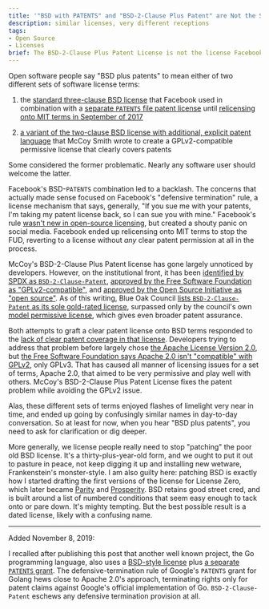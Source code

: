 ```yaml
---
title: '"BSD with PATENTS" and "BSD-2-Clause Plus Patent" are Not the Same'
description: similar licenses, very different receptions
tags:
- Open Source
- Licenses
brief: The BSD-2-Clause Plus Patent License is not the license Facebook used for React.
---
```


Open software people say "BSD plus patents" to mean either of two different sets of software license terms:

1.  the [standard three-clause BSD license](https://github.com/facebook/react/blob/b8ba8c83f318b84e42933f6928f231dc0918f864/LICENSE) that Facebook used in combination with a [separate `PATENTS` file patent license](https://github.com/facebook/react/blob/b8ba8c83f318b84e42933f6928f231dc0918f864/PATENTS) until [relicensing onto MIT terms in September of 2017](https://github.com/facebook/react/commit/b765fb25ebc6e53bb8de2496d2828d9d01c2774b)

2.  [a variant of the two-clause BSD license with additional, explicit patent language](https://spdx.org/licenses/BSD-2-Clause-Patent.html) that McCoy Smith wrote to create a GPLv2-compatible permissive license that clearly covers patents

Some considered the former problematic.  Nearly any software user should welcome the latter.

Facebook's BSD-`PATENTS` combination led to a backlash.  The concerns that actually made sense focused on Facebook's "defensive termination" rule, a license mechanism that says, generally, "If you sue me with your patents, I'm taking my patent license back, so I can sue you with mine."  Facebook's rule [wasn't new in open-source licensing](https://heathermeeker.com/2017/08/19/open-source-community-over-reacts-to-x-rated-code/), but created a shouty panic on social media.  Facebook ended up relicensing onto MIT terms to stop the FUD, reverting to a license without _any_ clear patent permission at all in the process.

McCoy's BSD-2-Clause Plus Patent license has gone largely unnoticed by developers.  However, on the institutional front, it has been [identified by SPDX as `BSD-2-Clause-Patent`](https://spdx.org/licenses/BSD-2-Clause-Patent.html), [approved by the Free Software Foundation as "GPLv2-compatible"](https://lists.opensource.org/pipermail/license-review_lists.opensource.org/2017-March/002989.html), and [approved by the Open Source Initiative as "open source"](https://opensource.org/licenses/BSDplusPatent).  As of this writing, Blue Oak Council [lists `BSD-2-Clause-Patent` as its sole gold-rated license](https://blueoakcouncil.org/list#gold), surpassed only by the council's own [model permissive license](https://blueoakcouncil.org/license/1.0.0), which gives even broader patent assurance.

Both attempts to graft a clear patent license onto BSD terms responded to the [lack of clear patent coverage in that license](https://writing.kemitchell.com/2019/03/09/Deprecation-Notice.html#mit-and-bsd-dont-handle-patents).  Developers trying to address that problem before largely chose [the Apache License Version 2.0](https://www.apache.org/licenses/LICENSE-2.0), but [the Free Software Foundation says Apache 2.0 isn't "compatible" with GPLv2](https://www.gnu.org/licenses/license-list.html#apache2), only GPLv3.  That has caused all manner of licensing issues for a set of terms, Apache 2.0, that aimed to be very permissive and play well with others.  McCoy's BSD-2-Clause Plus Patent License fixes the patent problem while avoiding the GPLv2 issue.

Alas, these different sets of terms enjoyed flashes of limelight very near in time, and ended up going by confusingly similar names in day-to-day conversation.  So at least for now, when you hear "BSD plus patents", you need to ask for clarification or dig deeper.

More generally, we license people really need to stop "patching" the poor old BSD license.  It's a thirty-plus-year-old form, and we ought to put it out to pasture in peace, not keep digging it up and installing new wetware, Frankenstein's monster-style.  I am also guilty here: patching BSD is exactly how I started drafting the first versions of the license for License Zero, which later became [Parity](https://paritylicense.com) and [Prosperity](https://prosperitylicense.com).  BSD retains good street cred, and is built around a list of numbered conditions that seem easy enough to tack onto or pare down.  It's mighty tempting.  But the best possible result is a dated license, likely with a confusing name.

---

Added November 8, 2019:

I recalled after publishing this post that another well known project, the Go programming language, also uses a [BSD-style license](https://golang.org/LICENSE) plus [a separate `PATENTS` grant](https://golang.org/PATENTS).  The defensive-termination rule of Google's `PATENTS` grant for Golang hews close to Apache 2.0's approach, terminating rights only for patent claims against Google's official implementation of Go.  `BSD-2-Clause-Patent` eschews any defensive termination provision at all.
